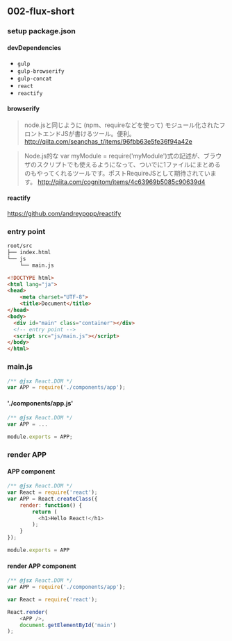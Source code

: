 ## 002-flux-short

### setup package.json

#### devDependencies

- `gulp`
- `gulp-browserify`
- `gulp-concat`
- `react`
- `reactify`


#### browserify

> node.jsと同じように (npm、requireなどを使って) モジュール化されたフロントエンドJSが書けるツール。便利。
> http://qiita.com/seanchas_t/items/96fbb63e5fe36f94a42e

> Node.js的な var myModule = require('myModule')式の記述が、ブラウザのスクリプトでも使えるようになって、ついでに1ファイルにまとめるのもやってくれるツールです。ポストRequireJSとして期待されています。
> http://qiita.com/cognitom/items/4c63969b5085c90639d4

#### reactify

https://github.com/andreypopp/reactify

### entry point

``` bash
root/src
├── index.html
└── js
    └── main.js
```

```html
<!DOCTYPE html>
<html lang="ja">
<head>
    <meta charset="UTF-8">
    <title>Document</title>
</head>
<body>
  <div id="main" class="container"></div>
  <!-- entry point -->
  <script src="js/main.js"></script>
</body>
</html>
```

### main.js

```javascript
/** @jsx React.DOM */
var APP = require('./components/app');
```

#### './components/app.js'

```javascript
/** @jsx React.DOM */
var APP = ...

module.exports = APP;
```

### render APP

#### APP component

```javascript
/** @jsx React.DOM */
var React = require('react');
var APP = React.createClass({
    render: function() {
        return (
          <h1>Hello React!</h1>
        );
    }
});

module.exports = APP
```

#### render APP component

```javascript
/** @jsx React.DOM */
var APP = require('./components/app');

var React = require('react');

React.render(
    <APP />,
    document.getElementById('main')
);
```